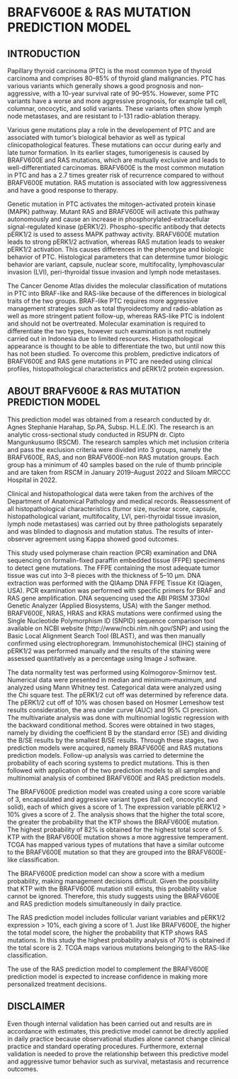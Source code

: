 BRAFV600E & RAS MUTATION PREDICTION MODEL
=========================================

INTRODUCTION
------------

Papillary thyroid carcinoma (PTC) is the most common type of thyroid carcinoma and comprises 80–85% of thyroid gland malignancies. PTC has various variants which generally shows a good prognosis and non-aggressive, with a 10-year survival rate of 90–95%. However, some PTC variants have a worse and more aggressive prognosis, for example tall cell, columnar, oncocytic, and solid variants. These variants often show lymph node metastases, and are resistant to I-131 radio-ablation therapy.

Various gene mutations play a role in the developement of PTC and are associated with tumor’s biological behavior as well as typical clinicopathological features. These mutations can occur during early and late tumor formation. In its earlier stages, tumorigenesis is caused by BRAFV600E and RAS mutations, which are mutually exclusive and leads to well-differentiated carcinomas. BRAFV600E is the most common mutation in PTC and has a 2.7 times greater risk of recurrence compared to without BRAFV600E mutation. RAS mutation is associated with low aggressiveness and have a good response to therapy.

Genetic mutation in PTC activates the mitogen-activated protein kinase (MAPK) pathway. Mutant RAS and BRAFV600E will activate this pathway autonomously and cause an increase in phosphorylated-extracellular signal-regulated kinase (pERK1/2). Phospho-specific antibody that detects pERK1/2 is used to assess MAPK pathway activity. BRAFV600E mutation leads to strong pERK1/2 activation, whereas RAS mutation leads to weaker pERK1/2 activation. This causes differences in the phenotype and biologic behavior of PTC. Histological parameters that can determine tumor biologic behavior are variant, capsule, nuclear score, multifocality, lymphovascular invasion (LVI), peri-thyroidal tissue invasion and lymph node metastases.

The Cancer Genome Atlas divides the molecular classification of mutations in PTC into BRAF-like and RAS-like because of the differences in biological traits of the two groups. BRAF-like PTC requires more aggressive management strategies such as total thyroidectomy and radio-ablation as well as more stringent patient follow-up, whereas RAS-like PTC is indolent and should not be overtreated. Molecular examination is required to differentiate the two types, however such examination is not routinely carried out in Indonesia due to limited resources. Histopathological appearance is thought to be able to differentiate the two, but until now this has not been studied. To overcome this problem, predictive indicators of BRAFV600E and RAS gene mutations in PTC are needed using clinical profiles, histopathological characteristics and pERK1/2 protein expression.

ABOUT BRAFV600E & RAS MUTATION PREDICTION MODEL
-----------------------------------------------

This prediction model was obtained from a research conducted by dr. Agnes Stephanie Harahap, Sp.PA, Subsp. H.L.E.(K). The research is an analytic cross-sectional study conducted in RSUPN dr. Cipto Mangunkusumo (RSCM). The research samples which met inclusion criteria and pass the exclusion criteria were divided into 3 groups, namely the BRAFV600E, RAS, and non BRAFV600E-non RAS mutation groups. Each group has a minimum of 40 samples based on the rule of thumb principle and are taken from RSCM in January 2019–August 2022 and Siloam MRCCC Hospital in 2022.

Clinical and histopathological data were taken from the archives of the Department of Anatomical Pathology and medical records. Reassessment of all histopathological characteristics (tumor size, nuclear score, capsule, histopathological variant, multifocality, LVI, peri-thyroidal tissue invasion, lymph node metastases) was carried out by three pathologists separately and was blinded to diagnosis and mutation status. The results of inter-observer agreement using Kappa showed good outcomes.

This study used polymerase chain reaction (PCR) examination and DNA sequencing on formalin-fixed paraffin embedded tissue (FFPE) specimens to detect gene mutations. The FFPE containing the most adequate tumor tissue was cut into 3–8 pieces with the thickness of 5–10 µm. DNA extraction was performed with the QIAamp DNA FFPE Tissue Kit (Qiagen, USA). PCR examination was performed with specific primers for BRAF and RAS gene amplification. DNA sequencing used the ABI PRISM 3730xl Genetic Analyzer (Applied Biosystems, USA) with the Sanger method. BRAFV600E, NRAS, HRAS and KRAS mutations were confirmed using the Single Nucleotide Polymorphism ID (SNPID) sequence comparison tool available on NCBI website (http://www/ncbi.nlm.nih.gov/SNP) and using the Basic Local Alignment Search Tool (BLAST), and was then manually confirmed using electrophoregram. Immunohistochemical (IHC) staining of pERK1/2 was performed manually and the results of the staining were assessed quantitatively as a percentage using Image J software.

The data normality test was performed using Kolmogorov-Smirnov test. Numerical data were presented in median and minimum–maximum, and analyzed using Mann Whitney test. Categorical data were analyzed using the Chi square test. The pERK1/2 cut off was determined by reference data. The pERK1/2 cut off of 10% was chosen based on Hosmer Lemeshow test results consideration, the area under curve (AUC) and 95% CI precision. The multivariate analysis was done with multinomial logistic regression with the backward conditional method. Scores were obtained in two stages, namely by dividing the coefficient B by the standard error (SE) and dividing the B/SE results by the smallest B/SE results. Through these stages, two prediction models were acquired, namely BRAFV600E and RAS mutations prediction models. Follow-up analysis was carried to determine the probability of each scoring systems to predict mutations. This is then followed with application of the two prediction models to all samples and multinomial analysis of combined BRAFV600E and RAS prediction models.

The BRAFV600E prediction model was created using a core score variable of 3, encapsulated and aggressive variant types (tall cell, oncocytic and solid), each of which gives a score of 1. The expression variable pERK1/2 > 10% gives a score of 2. The analysis shows that the higher the total score, the greater the probability that the KTP shows the BRAFV600E mutation. The highest probability of 82% is obtained for the highest total score of 5. KTP with the BRAFV600E mutation shows a more aggressive temperament. TCGA has mapped various types of mutations that have a similar outcome to the BRAFV600E mutation so that they are grouped into the BRAFV600E-like classification.

The BRAFV600E prediction model can show a score with a medium probability, making management decisions difficult. Given the possibility that KTP with the BRAFV600E mutation still exists, this probability value cannot be ignored. Therefore, this study suggests using the BRAFV600E and RAS prediction models simultaneously in daily practice.

The RAS prediction model includes follicular variant variables and pERK1/2 expression > 10%, each giving a score of 1. Just like BRAFV600E, the higher the total model score, the higher the probability that KTP shows RAS mutations. In this study the highest probability analysis of 70% is obtained if the total score is 2. TCGA maps various mutations belonging to the RAS-like classification.

The use of the RAS prediction model to complement the BRAFV600E prediction model is expected to increase confidence in making more personalized treatment decisions.

DISCLAIMER
----------

Even though internal validation has been carried out and results are in accordance with estimates, this predictive model cannot be directly applied in daily practice because observational studies alone cannot change clinical practice and standard operating procedures. Furthermore, external validation is needed to prove the relationship between this predictive model and aggressive tumor behavior such as survival, metastasis and recurrence outcomes.
